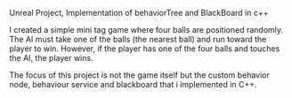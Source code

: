 Unreal Project, Implementation of behaviorTree and BlackBoard in c++

I created a simple mini tag game where four balls are positioned randomly. The AI must take one of the balls (the nearest ball) and run toward the player to win. However, if the player has one of the four balls and touches the AI, the player wins.

The focus of this project is not the game itself but the custom behavior node, behaviour service and blackboard that i implemented in C++.

